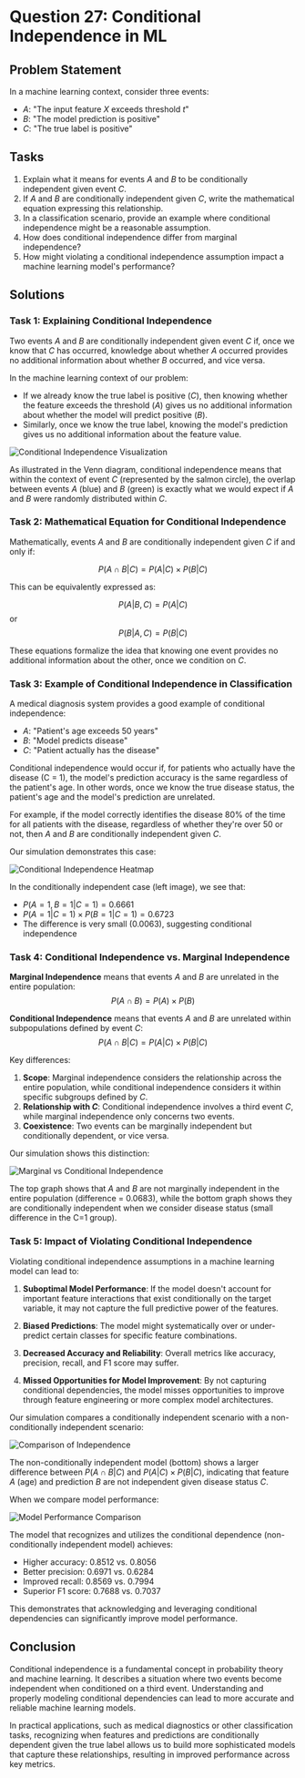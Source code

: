 # Question 27: Conditional Independence in ML

## Problem Statement
In a machine learning context, consider three events:
- $A$: "The input feature $X$ exceeds threshold $t$"
- $B$: "The model prediction is positive"
- $C$: "The true label is positive"

## Tasks
1. Explain what it means for events $A$ and $B$ to be conditionally independent given event $C$.
2. If $A$ and $B$ are conditionally independent given $C$, write the mathematical equation expressing this relationship.
3. In a classification scenario, provide an example where conditional independence might be a reasonable assumption.
4. How does conditional independence differ from marginal independence?
5. How might violating a conditional independence assumption impact a machine learning model's performance?

## Solutions

### Task 1: Explaining Conditional Independence

Two events $A$ and $B$ are conditionally independent given event $C$ if, once we know that $C$ has occurred, knowledge about whether $A$ occurred provides no additional information about whether $B$ occurred, and vice versa.

In the machine learning context of our problem:
- If we already know the true label is positive ($C$), then knowing whether the feature exceeds the threshold ($A$) gives us no additional information about whether the model will predict positive ($B$).
- Similarly, once we know the true label, knowing the model's prediction gives us no additional information about the feature value.

![Conditional Independence Visualization](../Images/L2_1_Quiz_27/conditional_independence_venn.png)

As illustrated in the Venn diagram, conditional independence means that within the context of event $C$ (represented by the salmon circle), the overlap between events $A$ (blue) and $B$ (green) is exactly what we would expect if $A$ and $B$ were randomly distributed within $C$.

### Task 2: Mathematical Equation for Conditional Independence

Mathematically, events $A$ and $B$ are conditionally independent given $C$ if and only if:

$$P(A \cap B | C) = P(A | C) \times P(B | C)$$

This can be equivalently expressed as:

$$P(A | B, C) = P(A | C)$$
or
$$P(B | A, C) = P(B | C)$$

These equations formalize the idea that knowing one event provides no additional information about the other, once we condition on $C$.

### Task 3: Example of Conditional Independence in Classification

A medical diagnosis system provides a good example of conditional independence:

- $A$: "Patient's age exceeds 50 years"
- $B$: "Model predicts disease"
- $C$: "Patient actually has the disease"

Conditional independence would occur if, for patients who actually have the disease (C = 1), the model's prediction accuracy is the same regardless of the patient's age. In other words, once we know the true disease status, the patient's age and the model's prediction are unrelated.

For example, if the model correctly identifies the disease 80% of the time for all patients with the disease, regardless of whether they're over 50 or not, then $A$ and $B$ are conditionally independent given $C$.

Our simulation demonstrates this case:

![Conditional Independence Heatmap](../Images/L2_1_Quiz_27/conditional_independence_heatmap.png)

In the conditionally independent case (left image), we see that:
- $P(A=1, B=1 | C=1) = 0.6661$
- $P(A=1 | C=1) \times P(B=1 | C=1) = 0.6723$
- The difference is very small (0.0063), suggesting conditional independence

### Task 4: Conditional Independence vs. Marginal Independence

**Marginal Independence** means that events $A$ and $B$ are unrelated in the entire population:
$$P(A \cap B) = P(A) \times P(B)$$

**Conditional Independence** means that events $A$ and $B$ are unrelated within subpopulations defined by event $C$:
$$P(A \cap B | C) = P(A | C) \times P(B | C)$$

Key differences:
1. **Scope**: Marginal independence considers the relationship across the entire population, while conditional independence considers it within specific subgroups defined by $C$.
2. **Relationship with $C$**: Conditional independence involves a third event $C$, while marginal independence only concerns two events.
3. **Coexistence**: Two events can be marginally independent but conditionally dependent, or vice versa.

Our simulation shows this distinction:

![Marginal vs Conditional Independence](../Images/L2_1_Quiz_27/marginal_vs_conditional.png)

The top graph shows that $A$ and $B$ are not marginally independent in the entire population (difference = 0.0683), while the bottom graph shows they are conditionally independent when we consider disease status (small difference in the C=1 group).

### Task 5: Impact of Violating Conditional Independence

Violating conditional independence assumptions in a machine learning model can lead to:

1. **Suboptimal Model Performance**: If the model doesn't account for important feature interactions that exist conditionally on the target variable, it may not capture the full predictive power of the features.

2. **Biased Predictions**: The model might systematically over or under-predict certain classes for specific feature combinations.

3. **Decreased Accuracy and Reliability**: Overall metrics like accuracy, precision, recall, and F1 score may suffer.

4. **Missed Opportunities for Model Improvement**: By not capturing conditional dependencies, the model misses opportunities to improve through feature engineering or more complex model architectures.

Our simulation compares a conditionally independent scenario with a non-conditionally independent scenario:

![Comparison of Independence](../Images/L2_1_Quiz_27/comparison_independence.png)

The non-conditionally independent model (bottom) shows a larger difference between $P(A \cap B | C)$ and $P(A | C) \times P(B | C)$, indicating that feature $A$ (age) and prediction $B$ are not independent given disease status $C$.

When we compare model performance:

![Model Performance Comparison](../Images/L2_1_Quiz_27/model_performance.png)

The model that recognizes and utilizes the conditional dependence (non-conditionally independent model) achieves:
- Higher accuracy: 0.8512 vs. 0.8056
- Better precision: 0.6971 vs. 0.6284
- Improved recall: 0.8569 vs. 0.7994
- Superior F1 score: 0.7688 vs. 0.7037

This demonstrates that acknowledging and leveraging conditional dependencies can significantly improve model performance.

## Conclusion

Conditional independence is a fundamental concept in probability theory and machine learning. It describes a situation where two events become independent when conditioned on a third event. Understanding and properly modeling conditional dependencies can lead to more accurate and reliable machine learning models.

In practical applications, such as medical diagnostics or other classification tasks, recognizing when features and predictions are conditionally dependent given the true label allows us to build more sophisticated models that capture these relationships, resulting in improved performance across key metrics. 